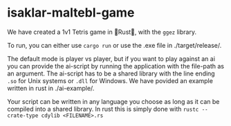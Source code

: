 # isaklar-maltebl-game

We have created a 1v1 Tetris game in 🦀Rust🦀, with the `ggez` library.

To run, you can either use `cargo run` or use the .exe file in ./target/release/. 

The default mode is player vs player, but if you want to play against an ai you can provide the ai-script by running the application with the file-path as an argument.
The ai-script has to be a shared library with the line ending `.so` for Unix systems or `.dll` for Windows. We have povided an example written in rust in ./ai-example/. 

Your script can be written in any language you choose as long as it can be compiled into a shared library. In rust this is simply done with `rustc --crate-type cdylib <FILENAME>.rs`
